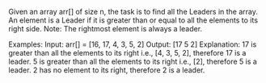 Given an array arr[] of size n, the task is to find all the Leaders in the array. An element is a 
Leader if it is greater than or equal to all the elements to its right side.
Note: The rightmost element is always a leader.

Examples:
Input: arr[] = [16, 17, 4, 3, 5, 2]
Output: [17 5 2]
Explanation: 17 is greater than all the elements to its right i.e., [4, 3, 5, 2], therefore 17 is a leader. 5 is greater than all the elements to its right i.e., [2], therefore 5 is a leader. 2 has no element to its right, therefore 2 is a leader.